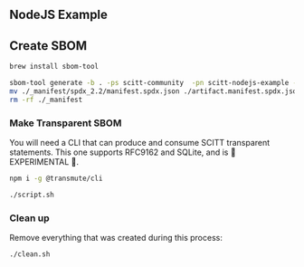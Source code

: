 
## NodeJS Example

## Create SBOM

```sh
brew install sbom-tool
```

```sh
sbom-tool generate -b . -ps scitt-community  -pn scitt-nodejs-example -pv 0.0.0
mv ./_manifest/spdx_2.2/manifest.spdx.json ./artifact.manifest.spdx.json 
rm -rf ./_manifest
```

### Make Transparent SBOM

You will need a CLI that can produce and consume SCITT transparent statements.
This one supports RFC9162 and SQLite, and is 🚧 EXPERIMENTAL 🚧.

```sh
npm i -g @transmute/cli
```

```sh
./script.sh
```

### Clean up

Remove everything that was created during this process:

```sh
./clean.sh
```